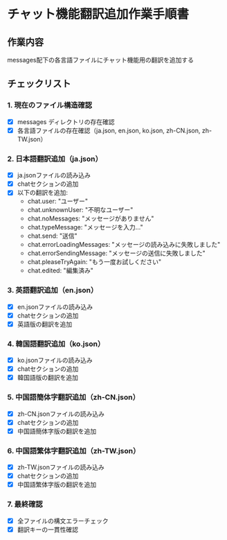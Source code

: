 # チャット機能翻訳追加作業手順書

## 作業内容
messages配下の各言語ファイルにチャット機能用の翻訳を追加する

## チェックリスト

### 1. 現在のファイル構造確認
- [x] messages ディレクトリの存在確認
- [x] 各言語ファイルの存在確認（ja.json, en.json, ko.json, zh-CN.json, zh-TW.json）

### 2. 日本語翻訳追加（ja.json）
- [x] ja.jsonファイルの読み込み
- [x] chatセクションの追加
- [x] 以下の翻訳を追加:
  - chat.user: "ユーザー"
  - chat.unknownUser: "不明なユーザー"
  - chat.noMessages: "メッセージがありません"
  - chat.typeMessage: "メッセージを入力..."
  - chat.send: "送信"
  - chat.errorLoadingMessages: "メッセージの読み込みに失敗しました"
  - chat.errorSendingMessage: "メッセージの送信に失敗しました"
  - chat.pleaseTryAgain: "もう一度お試しください"
  - chat.edited: "編集済み"

### 3. 英語翻訳追加（en.json）
- [x] en.jsonファイルの読み込み
- [x] chatセクションの追加
- [x] 英語版の翻訳を追加

### 4. 韓国語翻訳追加（ko.json）
- [x] ko.jsonファイルの読み込み
- [x] chatセクションの追加
- [x] 韓国語版の翻訳を追加

### 5. 中国語簡体字翻訳追加（zh-CN.json）
- [x] zh-CN.jsonファイルの読み込み
- [x] chatセクションの追加
- [x] 中国語簡体字版の翻訳を追加

### 6. 中国語繁体字翻訳追加（zh-TW.json）
- [x] zh-TW.jsonファイルの読み込み
- [x] chatセクションの追加
- [x] 中国語繁体字版の翻訳を追加

### 7. 最終確認
- [x] 全ファイルの構文エラーチェック
- [x] 翻訳キーの一貫性確認